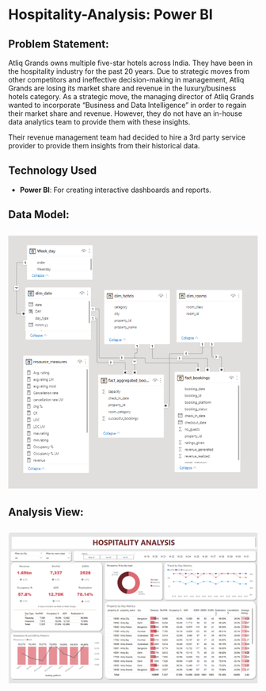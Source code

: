 # Hospitality-Analysis: Power BI

## Problem Statement:

<p> Atliq Grands owns multiple five-star hotels across India. They have been in the hospitality industry for the past 20 years. Due to strategic moves from other competitors and ineffective decision-making in management, Atliq Grands are losing its market share and revenue in the luxury/business hotels category. As a strategic move, the managing director of Atliq Grands wanted to incorporate “Business and Data Intelligence” in order to regain their market share and revenue. However, they do not have an in-house data analytics team to provide them with these insights.</p>

<p> Their revenue management team had decided to hire a 3rd party service provider to provide them insights from their historical data.</p>

## Technology Used
- **Power BI**: For creating interactive dashboards and reports.

## Data Model:

![Data model](https://github.com/Annulijo/Hospitality-Analysis/blob/main/data_model.png)
---

## Analysis View:

![Analysis](https://github.com/Annulijo/Hospitality-Analysis/blob/main/Dashboard.png)
---
